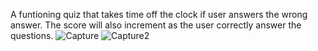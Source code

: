 A funtioning quiz that takes time off the clock if user answers the wrong answer. The score will also increment as the user correctly answer the questions.
![Capture](https://user-images.githubusercontent.com/42628546/136496701-02e67e82-0c59-424b-9374-de8522f22bf8.JPG)
![Capture2](https://user-images.githubusercontent.com/42628546/136496703-5766737a-a59b-421a-9c6f-c3216483e742.JPG)